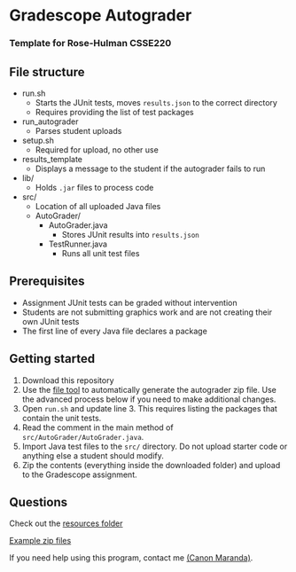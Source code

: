 # Gradescope Autograder
### Template for Rose-Hulman CSSE220

## File structure
- run.sh
  - Starts the JUnit tests, moves `results.json` to the correct directory
  - Requires providing the list of test packages
- run_autograder
  - Parses student uploads
- setup.sh
  - Required for upload, no other use
- results_template
  - Displays a message to the student if the autograder fails to run
- lib/
  - Holds `.jar` files to process code
- src/
  - Location of all uploaded Java files
  - AutoGrader/
    - AutoGrader.java
      - Stores JUnit results into `results.json`
    - TestRunner.java
      - Runs all unit test files

## Prerequisites
- Assignment JUnit tests can be graded without intervention
- Students are not submitting graphics work and are not creating their own JUnit tests
- The first line of every Java file declares a package

## Getting started
1. Download this repository
2. Use the [file tool](../file-tool/Csse220FileTool.jar) to automatically generate the autograder zip file. Use the advanced process below if you need to make additional changes.
3. Open `run.sh` and update line 3. This requires listing the packages that contain the unit tests.
4. Read the comment in the main method of `src/AutoGrader/AutoGrader.java`.
5. Import Java test files to the `src/` directory. Do not upload starter code or anything else a student should modify.
6. Zip the contents (everything inside the downloaded folder) and upload to the Gradescope assignment.

## Questions
Check out the [resources folder](../resources)

[Example zip files](https://rosehulman-my.sharepoint.com/:f:/g/personal/marandcp_rose-hulman_edu/EgpfrnhiyzJBr26-3P3l8SUBEiQPOKfskVu1R7ZGRhlObQ?e=wIfnKL)

If you need help using this program, contact me [(Canon Maranda)](https://link.canon.click/from/github).
